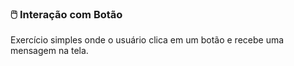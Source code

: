 ### 🖱️ Interação com Botão
Exercício simples onde o usuário clica em um botão e recebe uma mensagem na tela.
